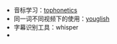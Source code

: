- 音标学习：[tophonetics](https://tophonetics.com/)
- 同一词不同视频下的使用：[youglish](https://youglish.com/)
-  字幕识别工具：whisper
-  
